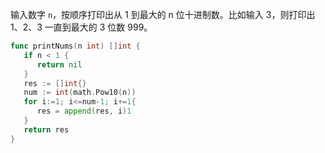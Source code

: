 输入数字 `n`，按顺序打印出从 1 到最大的 n 位十进制数。比如输入 3，则打印出 1、2、3 一直到最大的 3 位数 999。



```go
func printNums(n int) []int {
   if n < 1 {
      return nil
   }
   res := []int{}
   num := int(math.Pow10(n))
   for i:=1; i<=num-1; i+=1{
      res = append(res, i)1
   }
   return res
}
```